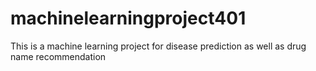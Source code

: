 # machinelearningproject401
This is a machine learning project for disease prediction as well as drug name recommendation
